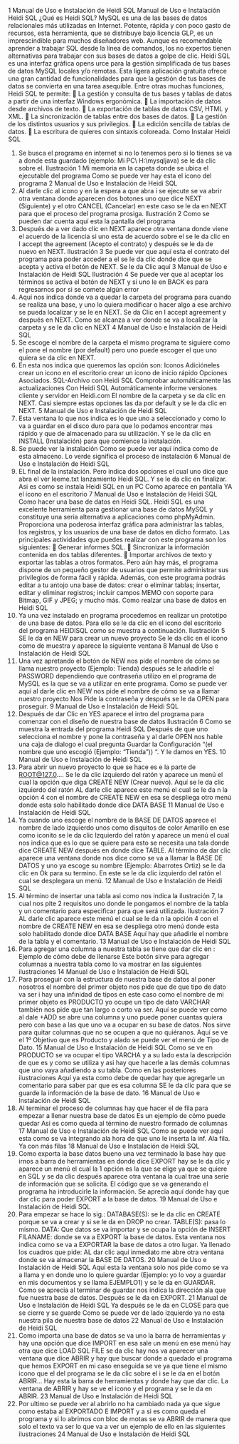 1 Manual de Uso e Instalación de Heidi SQL
Manual de Uso e Instalación Heidi SQL
¿Qué es Heidi SQL?
MySQL es una de las bases de datos relacionales más utilizadas en Internet. Potente, rápida y con poco gasto de recursos, esta herramienta, que se distribuye bajo licencia GLP, es un imprescindible para muchos diseñadores web. Aunque es recomendable aprender a trabajar SQL desde la línea de comandos, los no expertos tienen alternativas para trabajar con sus bases de datos a golpe de clic.
Heidi SQL es una interfaz gráfica opens urce para la gestión simplificada de tus bases de datos MySQL locales y/o remotas. Esta ligera aplicación gratuita ofrece una gran cantidad de funcionalidades para que la gestión de tus bases de datos se convierta en una tarea asequible.
Entre otras muchas funciones, Heidi SQL te permite:
 La gestión y consulta de tus bases y tablas de datos a partir de una interfaz Windows ergonómica.
 La importación de datos desde archivos de texto.
 La exportación de tablas de datos CSV, HTML y XML.
 La sincronización de tablas entre dos bases de datos.
 La gestión de los distintos usuarios y sus privilegios.
 La edición sencilla de tablas de datos.
 La escritura de quieres con sintaxis coloreada.
Como Instalar Heidi SQL
1. Se busca el programa en internet si no lo tenemos pero si lo tienes se va a donde esta guardado (ejemplo: Mi PC\ H:\mysqljava) se le da clic sobre el.
Ilustración 1 Mi memoria en la capeta donde se ubica el ejecutable del programa
Como se puede ver hay esta el icono del programa
2 Manual de Uso e Instalación de Heidi SQL
2. Al darle clic al icono y en la espera a que abra i se ejecute se va abrir otra ventana donde aparecen dos botones uno que dice NEXT (Siguiente) y el otro CANCEL (Cancelar) en este caso se le da en NEXT para que el proceso del programa prosiga.
Ilustración 2 Como se pueden dar cuenta aquí esta la pantalla del programa
3. Después de a ver dado clic en NEXT aparece otra ventana donde viene el acuerdo de la licencia si uno esta de acuerdo sobre el se le da clic en I accept the agreement (Acepto el contrato) y después se le da de nuevo en NEXT.
Ilustración 3 Se puede ver que aquí esta el contrato del programa para poder acceder a el se le da clic donde dice que se acepta y activa el botón de NEXT.
Se le da Clic aquí
3 Manual de Uso e Instalación de Heidi SQL
Ilustración 4 Se puede ver que al aceptar los términos se activa el botón de NEXT y si uno le en BACK es para regresarnos por si se comete algún error
4. Aquí nos indica donde va a quedar la carpeta del programa para cuando se realiza una base, y uno lo quiera modificar o hacer algo a ese archivo se pueda localizar y se le en NEXT.
Se da Clic en I accept agreement y después en NEXT.
Como se alcanza a ver donde se va a localizar la carpeta y se le da clic en NEXT
4 Manual de Uso e Instalación de Heidi SQL
5. Se escoge el nombre de la carpeta el mismo programa te siguiere como el pone el nombre (por default) pero uno puede escoger el que uno quiera se da clic en NEXT.
6. En esta nos indica que queremos las opción son:
Iconos Adicióneles crear un icono en el escritorio crear un icono de inicio rápido
Opciones Asociados. SQL-Archivo con Heidi SQL Comprobar automáticamente las actualizaciones Con Heidi SQL Automáticamente informe versiones cliente y servidor en Heidi.com
El nombre de la carpeta y se da clic en NEXT.
Casi siempre estas opciones las da por default y se le da clic en NEXT.
5 Manual de Uso e Instalación de Heidi SQL
7. Esta ventana lo que nos indica es lo que uno a seleccionado y como lo va a guardar en el disco duro para que lo podamos encontrar mas rápido y que de almacenado para su utilización. Y se le da clic en INSTALL (Instalación) para que comience la instalación.
8. Se puede ver la instalación
Como se puede ver aquí indica como de esta almaceno.
Lo verde significa el proceso de instalación
6 Manual de Uso e Instalación de Heidi SQL
9. EL final de la instalación. Pero indica dos opciones el cual uno dice que abra el ver leeme.txt lanzamiento Heidi SQL. Y se le da clic en finalizar.
Asi es como se instala Heidi SQL en un PC
Como aparece en pantalla
YA el icono en el escritorio
7 Manual de Uso e Instalación de Heidi SQL
Como hacer una base de datos en Heidi SQL.
Heidi SQL es una excelente herramienta para gestionar una base de datos MySQL y constituye una seria alternativa a aplicaciones como phpMyAdmin. Proporciona una poderosa interfaz gráfica para administrar las tablas, los registros, y los usuarios de una base de datos en dicho formato. Las principales actividades que puedes realizar con este programa son los siguientes:
 Generar informes SQL.
 Sincronizar la información contenida en dos tablas diferentes.
 Importar archivos de texto y exportar las tablas a otros formatos.
Pero aún hay más, el programa dispone de un pequeño gestor de usuarios que permite administrar sus privilegios de forma fácil y rápida. Además, con este programa podrás editar a tu antojo una base de datos: crear o eliminar tablas; insertar, editar y eliminar registros; incluir campos MEMO con soporte para Bitmap, GIF y JPEG; y mucho más.
Como realzar una base de datos en Heidi SQL
1. Ya una vez instalado en programa procedemos en realizar un prototipo de una base de datos. Para ello se le da clic en el icono del escritorio del programa HEIDISQL como se muestra a continuación.
Ilustración 5 SE le da en NEW para crear un nuevo proyecto
Se le da clic en el icono como de muestra y aparece la siguiente ventana
8 Manual de Uso e Instalación de Heidi SQL
2. Una vez apretando el botón de NEW nos pide el nombre de cómo se llama nuestro proyecto (Ejemplo: Tienda) después se le añadirle el PASSWORD dependiendo que contraseña utilizo en el programa de MySQL es la que se va a utilizar en ente programa.
Como se puede ver aquí al darle clic en NEW nos pide el nombre de cómo se va a llamar nuestro proyecto
Nos Pide la contraseña y después se le da OPEN para proseguir.
9 Manual de Uso e Instalación de Heidi SQL
3. Después de dar Clic en YES aparece el intro del programa para comenzar con el diseño de nuestra base de datos
Ilustración 6 Como se muestra la entrada del programa Heidi SQL
Después de que uno selecciona el nombre y pone la contraseña y al darle OPEN nos hable una caja de dialogo el cual pregunta Guardar la Configuración “(el nombre que uno escogió (Ejemplo: “Tienda”)) “. Y le damos en YES.
10 Manual de Uso e Instalación de Heidi SQL
4. Para abrir un nuevo proyecto lo que se hace es e la parte de ROOT@127.0.... Se le da clic izquierdo del ratón y aparece un menú el cual la opción que diga CREATE NEW (Crear nuevo).
Aquí se le da clic izquierdo del ratón
AL darle clic aparece este menú el cual se le da n la opción 4 con el nombre de CREATE NEW en esa se despliega otro menú donde esta solo habilitado donde dice DATA BASE
11 Manual de Uso e Instalación de Heidi SQL
5. Ya cuando uno escoge el nombre de la BASE DE DATOS aparece el nombre de lado izquierdo unos como disquitos de color Amarillo en ese como iconito se le da clic Izquierdo del ratón y aparece un menú el cual nos indica que es lo que se quiere para esto se necesita una tala donde dice CREATE NEW después en donde dice TABLE.
Al término de dar clic aparece una ventana donde nos dice como se va a llamar la BASE DE DATOS y uno ya escoge su nombre (Ejemplo: Abarrotes Ortiz) se le da clic en Ok para su termino.
En este se le da clic izquierdo del ratón el cual se desplegara un menú.
12 Manual de Uso e Instalación de Heidi SQL
6. Al término de insertar una tabla asi como nos indica la ilustración 7, la cual nos pite 2 requisitos uno donde le pongamos el nombre de la tabla y un comentario para especificar para que será utilizada.
Ilustración 7
AL darle clic aparece este menú el cual se le da n la opción 4 con el nombre de CREATE NEW en esa se despliega otro menú donde esta solo habilitado donde dice DATA BASE
Aquí hay que añadirle el nombre de la tabla y el comentario.
13 Manual de Uso e Instalación de Heidi SQL
7. Para agregar una columna a nuestra tabla se tiene que dar clic en :
Ejemplo de cómo debe de llenarse
Este botón sirve para agregar columnas a nuestra tabla como lo va mostrar en las siguientes ilustraciones
14 Manual de Uso e Instalación de Heidi SQL
8. Para proseguir con la estructura de nuestra base de datos al poner nosotros el nombre del primer objeto nos pide que de que tipo de dato va ser i hay una infinidad de tipos en este caso como el nombre de mi primer objeto es PRODUCTO yo ocupe un tipo de dato VARCHAR también nos pide que tan largo o corto va ser.
Aquí se puede ver como al dale +ADD se abre una columna y uno puede poner cuantas quiera pero con base a las que uno va a ocupar en su base de datos.
Nos sirve para quitar columnas que no se ocupen a que no quiéranos.
Aquí se ve el 1º Objetivo que es Producto y alado se puede ver el menú de Tipo de Dato.
15 Manual de Uso e Instalación de Heidi SQL
Como se ve en PRODUCTO se va ocupar el tipo VARCHA y a su lado esta la descripción de que es y como se utiliza y asi hay que hacerle a las demás columnas que uno vaya añadiendo a su tabla. Como en las posteriores ilustraciones
Aquí ya esta como debe de quedar hay que agregarle un comentario para saber par que es esa columna
SE le da clic para que se guarde la información de la base de dato.
16 Manual de Uso e Instalación de Heidi SQL
9. Al terminar el proceso de columnas hay que hacer el de fila para empezar a llenar nuestra base de datos
Es un ejemplo de cómo puede quedar
Asi es como queda al término de nuestro formado de columnas
17 Manual de Uso e Instalación de Heidi SQL
Como se puede ver aquí esta como se va integrando ala hora de que uno le inserta la inf. Ala fila.
Ya con más filas
18 Manual de Uso e Instalación de Heidi SQL
10. Como exporta la base datos bueno una vez terminado la base hay que irnos a barra de herramientas en donde dice EXPORT hay se le da clic y aparece un menú el cual la 1 opción es la que se elige ya que se quiere en SQL y se da clic después aparece otra ventana la cual trae una serie de información que se solicita.
El código que se va generando el programa ha introducirle la información.
Se aprecia aquí donde hay que dar clic para poder EXPORT a la base de datos.
19 Manual de Uso e Instalación de Heidi SQL
11. Para empezar se hace lo sig.: DATABASE(S): se le da clic en CREATE porque se va a crear y si se le da en DROP no crear. TABLE(S): pasa lo mismo. DATA: Que datos se va importar y se ocupa la opción de INSERT FILANAME: donde se va a EXPORT la base de datos.
Esta ventana nos indica como se va a EXPORTAR la base de datos a otro lugar.
Ya llenado los cuadros que pide:
AL dar clic aquí inmediato me abre otra ventana donde se va almacenar la BASE DE DATOS.
20 Manual de Uso e Instalación de Heidi SQL
Aquí esta la ventana solo nos pide como se va a llama y en donde uno lo quiere guardar (Ejemplo: yo lo voy a guardar en mis documentos y se llama EJEMPLO1) y se le da en GUARDAR.
Como se aprecia al terminar de guardar nos indica la dirección ala que fue nuestra base de datos.
Después se le da en EXPORT.
21 Manual de Uso e Instalación de Heidi SQL
Ya después se le da en CLOSE para que se cierre y se guarde
Como se puede ver de lado izquierdo ya no esta nuestra pila de nuestra base de datos
22 Manual de Uso e Instalación de Heidi SQL
12. Como importa una base de datos se va uno la barra de herramientas y hay una opción que dice IMPORT en esa sale un menú en ese menú hay otra que dice LOAD SQL FILE se da clic hay nos va aparecer una ventana que dice ABRIR y hay que buscar donde a quedado el programa que hemos EXPORT en mi caso enseguida se ve ya que tiene el mismo icono que el del programa se le da clic sobre el i se le da en el botón ABRIR…
Hay esta la barra de herramientas y donde hay que dar clic.
La ventana de ABRIR y hay se ve el icono y el programa y se le da en ABRIR.
23 Manual de Uso e Instalación de Heidi SQL
13. Por ultimo se puede ver al abrirlo no ha cambiado nada ya que sigue como estaba al EXPORTADO E IMPORT y a si es como queda el programa y si lo abrimos con bloc de motas se va ABRIR de manera que solo el texto va ser lo que va a ver un ejemplo de ello en las siguientes ilustraciones
24 Manual de Uso e Instalación de Heidi SQL